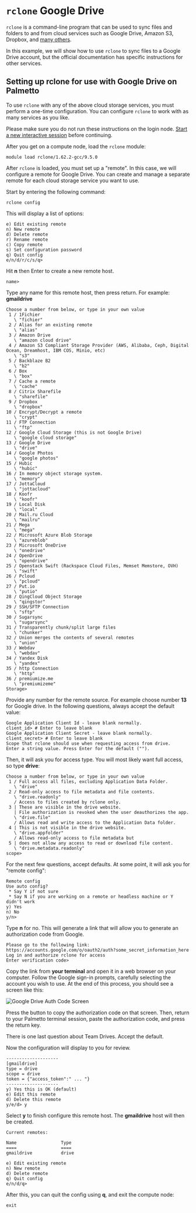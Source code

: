 # `rclone` Google Drive

`rclone` is a command-line program that can be used to sync files and folders to
and from cloud services such as Google Drive, Amazon S3, Dropbox, and
[many others](http://rclone.org/).

In this example, we will show how to use `rclone` to sync files to a Google
Drive account, but the official documentation has specific instructions for
other services.

## Setting up rclone for use with Google Drive on Palmetto

To use `rclone` with any of the above cloud storage services, you must perform a
one-time configuration. You can configure `rclone` to work with as many services
as you like.

Please make sure you do not run these instructions on the login node.
[Start a new interactive session](https://www.palmetto.clemson.edu/palmetto/basic/#start-an-interactive-job)
before continuing.

After you get on a compute node, load the `rclone` module:

```
module load rclone/1.62.2-gcc/9.5.0
```

After `rclone` is loaded, you must set up a "remote". In this case, we will
configure a remote for Google Drive. You can create and manage a separate remote
for each cloud storage service you want to use.

Start by entering the following command:

```
rclone config
```

This will display a list of options:

```
e) Edit existing remote
n) New remote
d) Delete remote
r) Rename remote
c) Copy remote
s) Set configuration password
q) Quit config
e/n/d/r/c/s/q>
```

Hit **n** then Enter to create a new remote host.

```
name>
```

Type any name for this remote host, then press return. For example:
**gmaildrive**

```
Choose a number from below, or type in your own value
 1 / 1Fichier
   \ "fichier"
 2 / Alias for an existing remote
   \ "alias"
 3 / Amazon Drive
   \ "amazon cloud drive"
 4 / Amazon S3 Compliant Storage Provider (AWS, Alibaba, Ceph, Digital Ocean, Dreamhost, IBM COS, Minio, etc)
   \ "s3"
 5 / Backblaze B2
   \ "b2"
 6 / Box
   \ "box"
 7 / Cache a remote
   \ "cache"
 8 / Citrix Sharefile
   \ "sharefile"
 9 / Dropbox
   \ "dropbox"
10 / Encrypt/Decrypt a remote
   \ "crypt"
11 / FTP Connection
   \ "ftp"
12 / Google Cloud Storage (this is not Google Drive)
   \ "google cloud storage"
13 / Google Drive
   \ "drive"
14 / Google Photos
   \ "google photos"
15 / Hubic
   \ "hubic"
16 / In memory object storage system.
   \ "memory"
17 / JottaCloud
   \ "jottacloud"
18 / Koofr
   \ "koofr"
19 / Local Disk
   \ "local"
20 / Mail.ru Cloud
   \ "mailru"
21 / Mega
   \ "mega"
22 / Microsoft Azure Blob Storage
   \ "azureblob"
23 / Microsoft OneDrive
   \ "onedrive"
24 / OpenDrive
   \ "opendrive"
25 / Openstack Swift (Rackspace Cloud Files, Memset Memstore, OVH)
   \ "swift"
26 / Pcloud
   \ "pcloud"
27 / Put.io
   \ "putio"
28 / QingCloud Object Storage
   \ "qingstor"
29 / SSH/SFTP Connection
   \ "sftp"
30 / Sugarsync
   \ "sugarsync"
31 / Transparently chunk/split large files
   \ "chunker"
32 / Union merges the contents of several remotes
   \ "union"
33 / Webdav
   \ "webdav"
34 / Yandex Disk
   \ "yandex"
35 / http Connection
   \ "http"
36 / premiumize.me
   \ "premiumizeme"
Storage>
```

Provide any number for the remote source. For example choose number **13** for
Google drive. In the following questions, always accept the default value:

```
Google Application Client Id - leave blank normally.
client_id> # Enter to leave blank
Google Application Client Secret - leave blank normally.
client_secret> # Enter to leave blank
Scope that rclone should use when requesting access from drive.
Enter a string value. Press Enter for the default ("").
```

Then, it will ask you for access type. You will most likely want full access, so
type **drive**:

```
Choose a number from below, or type in your own value
 1 / Full access all files, excluding Application Data Folder.
   \ "drive"
 2 / Read-only access to file metadata and file contents.
   \ "drive.readonly"
   / Access to files created by rclone only.
 3 | These are visible in the drive website.
   | File authorization is revoked when the user deauthorizes the app.
   \ "drive.file"
   / Allows read and write access to the Application Data folder.
 4 | This is not visible in the drive website.
   \ "drive.appfolder"
   / Allows read-only access to file metadata but
 5 | does not allow any access to read or download file content.
   \ "drive.metadata.readonly"
scope>
```

For the next few questions, accept defaults. At some point, it will ask you for
"remote config":

```
Remote config
Use auto config?
 * Say Y if not sure
 * Say N if you are working on a remote or headless machine or Y didn't work
y) Yes
n) No
y/n>
```

Type **n** for no. This will generate a link that will allow you to generate an
authorization code from Google.

```
Please go to the following link: https://accounts.google.com/o/oauth2/auth?some_secret_information_here
Log in and authorize rclone for access
Enter verification code>
```

Copy the link from **your terminal** and open it in a web browser on your computer.
Follow the Google sign-in prompts, carefully selecting the account you wish to
use. At the end of this process, you should see a screen like this:

![Google Drive Auth Code Screen](./fig/gdrive-auth.png)

Press the button to copy the authorization code on that screen. Then, return to
your Palmetto terminal session, paste the authorization code, and press the
return key.

There is one last question about Team Drives. Accept the default.

Now the configuration will display to you for review.

```
--------------------
[gmaildrive]
type = drive
scope = drive
token = {"access_token":" ... "}
--------------------
y) Yes this is OK (default)
e) Edit this remote
d) Delete this remote
y/e/d> y
```

Select **y** to finish configure this remote host. The **gmaildrive** host will
then be created.

```
Current remotes:

Name                 Type
====                 ====
gmaildrive           drive

e) Edit existing remote
n) New remote
d) Delete remote
q) Quit config
e/n/d/q>
```

After this, you can quit the config using **q**, and exit the compute node:

```
exit
```
